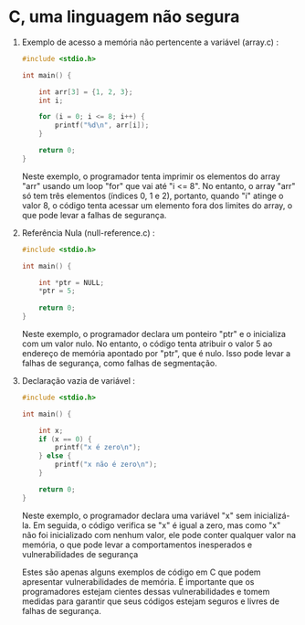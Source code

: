 # C, uma linguagem não segura

1. Exemplo de acesso a memória não pertencente a variável (array.c) :
    
    ```c
   #include <stdio.h>

    int main() {

        int arr[3] = {1, 2, 3};
        int i;

        for (i = 0; i <= 8; i++) {
            printf("%d\n", arr[i]);
        }

        return 0;
    }
    ```

    Neste exemplo, o programador tenta imprimir os elementos do array "arr" usando um loop "for" que vai até "i <= 8". No entanto, o array "arr" só tem três elementos (índices 0, 1 e 2), portanto, quando "i" atinge o valor 8, o código tenta acessar um elemento fora dos limites do array, o que pode levar a falhas de segurança.

2. Referência Nula (null-reference.c) :

    ```c
    #include <stdio.h>
    
    int main() {
    
        int *ptr = NULL;
        *ptr = 5;
        
        return 0;
    }
    ```

    Neste exemplo, o programador declara um ponteiro "ptr" e o inicializa com um valor nulo. No entanto, o código tenta atribuir o valor 5 ao endereço de memória apontado por "ptr", que é nulo. Isso pode levar a falhas de segurança, como falhas de segmentação.

3. Declaração vazia de variável :

    ```c
    #include <stdio.h>

    int main() {

        int x;
        if (x == 0) {
            printf("x é zero\n");
        } else {
            printf("x não é zero\n");
        }
    
        return 0;
    }
    ```


    Neste exemplo, o programador declara uma variável "x" sem inicializá-la. Em seguida, o código verifica se "x" é igual a zero, mas como "x" não foi inicializado com nenhum valor, ele pode conter qualquer valor na memória, o que pode levar a comportamentos inesperados e vulnerabilidades de segurança

    Estes são apenas alguns exemplos de código em C que podem apresentar vulnerabilidades de memória. É importante que os programadores estejam cientes dessas vulnerabilidades e tomem medidas para garantir que seus códigos estejam seguros e livres de falhas de segurança.